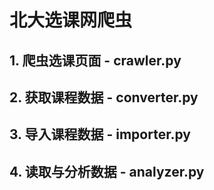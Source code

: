 # 北大选课网爬虫

## 1. 爬虫选课页面 - crawler.py



## 2. 获取课程数据 - converter.py



## 3. 导入课程数据 - importer.py



## 4. 读取与分析数据 - analyzer.py



